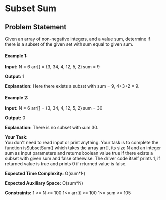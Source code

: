 # Subset Sum
## Problem Statement

Given an array of non-negative integers, and a value sum, determine if there is a subset of the given set with sum equal to given sum. 


#### **Example 1:**

**Input:**
N = 6
arr[] = {3, 34, 4, 12, 5, 2}
sum = 9

**Output:** 1 

**Explanation:** Here there exists a subset with
sum = 9, 4+3+2 = 9.

#### **Example 2:**

**Input:**
N = 6
arr[] = {3, 34, 4, 12, 5, 2}
sum = 30

**Output:** 0 

**Explanation:** There is no subset with sum 30.

**Your Task:**  
You don't need to read input or print anything. Your task is to complete the function isSubsetSum() which takes the array arr[], its size N and an integer sum as input parameters and returns boolean value true if there exists a subset with given sum and false otherwise.
The driver code itself prints 1, if returned value is true and prints 0 if returned value is false.
 

**Expected Time Complexity:** O(sum*N)

**Expected Auxiliary Space:** O(sum*N)
 

**Constraints:**
1 <= N <= 100
1<= arr[i] <= 100
1<= sum <= 105
